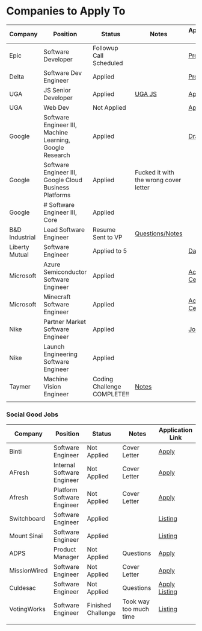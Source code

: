 # Companies to Apply To

| Company        | Position                                                 | Status                      | Notes                                                                                                             | Application Link                                                                         |
| -------------- | -------------------------------------------------------- | --------------------------- | ----------------------------------------------------------------------------------------------------------------- | ---------------------------------------------------------------------------------------- |
| Epic           | Software Developer                                       | Followup Call Scheduled     |                                                                                                                   | [Profile](https://epic.avature.net/Careers/Profile)                                      |
| Delta          | Software Dev Engineer                                    | Applied                     |                                                                                                                   | [Profile](https://delta.avature.net/careers/Profile)                                     |
| UGA            | JS Senior Developer                                      | Applied                     | [UGA JS](obsidian://open?vault=Obsidian%20Vault&file=Work%2FUGA%20Javascript%20Job)                               | [Application](https://www.ugajobsearch.com/job_applications/548533/edit)                 |
| UGA            | Web Dev                                                  | Not Applied                 |                                                                                                                   | [App](https://careers.insightintodiversity.com/job/web-applications-developer/66015223/) |
| Google         | Software Engineer III, Machine Learning, Google Research | Applied                     |                                                                                                                   | [Drafts](https://www.google.com/about/careers/applications-a/u/3/)                       |
| Google         | Software Engineer III, Google Cloud Business Platforms   | Applied                     | Fucked it with the wrong cover letter                                                                             |                                                                                          |
| Google         | # Software Engineer III, Core                            | Applied                     |                                                                                                                   |                                                                                          |
| B&D Industrial | Lead Software Engineer                                   | Resume Sent to VP           | [Questions/Notes](obsidian://open?vault=Obsidian%20Vault&file=Work%2FJob%20Search%2FB%26D%2FB%26D%20Job)          |                                                                                          |
| Liberty Mutual | Software Engineer                                        | Applied to 5                |                                                                                                                   | [Dashboard](https://careers-libertymutual.icims.com/jobs/dashboard)                      |
| Microsoft      | Azure Semiconductor Software Engineer                    | Applied                     |                                                                                                                   | [Action Center](https://recruit.microsoft.com/actioncenter/submitted)                    |
| Microsoft      | Minecraft Software Engineer                              | Applied                     |                                                                                                                   | [Action Center](https://recruit.microsoft.com/actioncenter/submitted)                    |
| Nike           | Partner Market Software Engineer                         | Applied                     |                                                                                                                   | [Job Page](https://nike.taleo.net/careersection/10020/mysubmissions.ftl?lang=en)                                                                                       |
| Nike           | Launch Engineering Software Engineer                     | Applied                     |                                                                                                                   |                                                                                          |
| Taymer         | Machine Vision Engineer                                  | Coding Challenge COMPLETE!! | [Notes](obsidian://open?vault=Obsidian%20Vault&file=Work%2FJob%20Search%2FTaymer%2FCall%20with%20Patrick%20Jones) |                                                                                          |
|                |                                                          |                             |                                                                                                                   |                                                                                          |

### Social Good Jobs

| Company      | Position                   | Status             | Notes                  | Application Link                                                                                                                                                                                           |
| ------------ | -------------------------- | ------------------ | ---------------------- | ---------------------------------------------------------------------------------------------------------------------------------------------------------------------------------------------------------- |
| Binti        | Software Engineer          | Not Applied        | Cover Letter           | [Apply](https://binti.com/current-openings/?gh_jid=4022321005&gh_src=techjobsforgood)                                                                                                                      |
| AFresh       | Internal Software Engineer | Not Applied        | Cover Letter           | [Apply](https://boards.greenhouse.io/afresh/jobs/4655371004)                                                                                                                                               |
| Afresh       | Platform Software Engineer | Not Applied        | Cover Letter           | [Apply](https://boards.greenhouse.io/afresh/jobs/4083988004)                                                                                                                                               |
| Switchboard  | Software Engineer          | Applied            |                        | [Listing](https://techjobsforgood.com/jobs/15062/?ref=saved-jobs)                                                                                                                                          |
| Mount Sinai  | Software Engineer          | Applied            |                        | [Listing](https://www.linkedin.com/jobs/view/3209001298/)                                                                                                                                                  |
| ADPS         | Product Manager            | Not Applied        | Questions              | [Apply](https://jobs.lever.co/apdscorporate/b1a80e58-9e89-4080-b2b4-52fc6dbd9fc3/apply?lever-origin=applied&lever-source%5B%5D=TechJobsforGood)                                                            |
| MissionWired | Software Engineer          | Not Applied        | Cover Letter           | [Apply](https://jobs.lever.co/MissionWired/f8aebe34-5e2b-4765-be5a-49b04cf90920/apply?lever-origin=applied&lever-source%5B%5D=TechJobsforGood)                                                             |
| Culdesac     | Software Engineer          | Not Applied        | Questions              | [Apply](https://jobs.lever.co/culdesac/6253474f-d665-4085-b00d-95b1e5e1dcd0/apply?lever-origin=applied&lever-source%5B%5D=TechJobsforGood) [Listing](https://techjobsforgood.com/jobs/15017/?ref=homepage) |
| VotingWorks  | Software Engineer          | Finished Challenge | Took way too much time | [Listing](https://techjobsforgood.com/jobs/15013/?ref=saved-jobs)                                                                                                                                          |
|              |                            |                    |                        |                                                                                                                                                                                                            |
